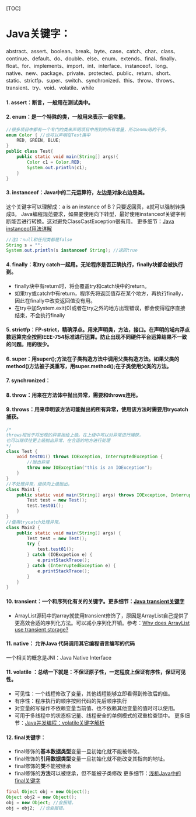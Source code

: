 [TOC]
# Java关键字：
abstract、assert、boolean、break、byte、case、catch、char、class、continue、default、do、double、else、enum、extends、final、finally、float、for、implements、import、int、interface、instanceof、long、native、new、package、private、protected、public、return、short、static、strictfp、super、switch、synchronized、this、throw、throws、transient、try、void、volatile、while

#### 1. assert：断言，一般用在测试类中。

#### 2. enum：是一个特殊的类，一般用来表示一组常量。
```java
//很多项目中都有一个专门的类来声明项目中用到的所有常量，所以enmu用的不多。
enum Color { //也可以声明在Test类中
    RED, GREEN, BLUE; 
} 
public class Test{
    public static void main(String[] args){
        Color c1 = Color.RED;
        System.out.println(c1);
    }
}
```

#### 3. instanceof：Java中的二元运算符，左边是对象右边是类。
这个关键字可以理解成：a is an instance of B？只要返回真，a就可以强制转换成B。
Java编程规范要求，如果要使用向下转型，最好使用instanceof关键字判断能否进行转换。这对避免ClassCastException很有用。
更多细节：[Java instanceof用法详解](https://blog.csdn.net/kuangay/article/details/81563992)
```java
//注1：null和任何类都是false
String s = "";
System.out.println(s instanceof String); //返回true
```
#### 4. finally：和try catch一起用。无论程序是否正确执行，finally块都会被执行到。
 - finally块中有return时，将会覆盖try和catch块中的return。
 - 如果try或catch中有return，程序先将返回值存在某个地方，再执行finally，因此在finally中改变返回值没有用。
 - 在try中加System.exit(0)或者在try之外的地方出现错误，都会使得程序直接结束，不会执行finally
#### 5. strictfp：FP-strict，精确浮点。用来声明类，方法，接口。在声明的域内浮点数运算完全按照IEEE-754标准进行运算。防止出现不同硬件平台运算结果不一致的问题。用的很少。
#### 6. super：用super();方法在子类构造方法中调用父类构造方法。如果父类的method()方法被子类重写，用super.method();在子类使用父类的方法。
#### 7. synchronized：
#### 8. throw：用来在方法体中抛出异常，需要和throws连用。
#### 9. throws：用来申明该方法可能抛出的所有异常，使用该方法时需要用trycatch捕获。
```java
/*
throws相当于将出现的异常抛给上级。在上级中可以对异常进行捕获，
也可以继续往更上级抛出异常，在合适的地方进行处理
*/
class Test {
	void test01() throws IOException, InterruptedException {
		//抛出异常
		throw new IOException("this is an IOException");
	}
}
//不处理异常，继续向上级抛出。
class Main1 {
	public static void main(String[] args) throws IOException, InterruptedException {
		Test test = new Test();
		test.test01();
	}
}
//使用trycatch处理异常。
class Main2 {
	public static void main(String[] args) {
		Test test = new Test();
		try {
			test.test01();
		} catch (IOExcpetion e) {
			e.printStackTrace();
		} catch (InterruptedException e) {
			e.printStackTrace();
		}
	}
}
```
#### 10. transient：一个和序列化有关的关键字。更多细节：[Java transient关键字](https://www.runoob.com/w3cnote/java-transient-keywords.html)
- ArrayList源码中的array就使用transient修饰了，原因是ArrayList自己提供了更高效合适的序列化方法。可以减小序列化开销。参考：[Why does ArrayList use transient storage?](https://stackoverflow.com/questions/9848129/why-does-arraylist-use-transient-storage#:~:text=ArrayList%20implements%20Serializable%20,%20so%20it,s%20writeObject%20and%20readObject%20methods.)
#### 11. native： 允许Java 代码调用其它编程语言编写的代码
一个相关的概念是JNI：Java Native Interface
#### 11. volatile ：总结一下就是：不保证原子性，一定程度上保证有序性，保证可见性。
- 可见性：一个线程修改了变量，其他线程能够立即看得到修改后的值。
- 有序性：程序执行的顺序按照代码的先后顺序执行
- 对变量的写操作不依赖变量当前值、也不依赖其他变量的值时可以使用。
- 可用于多线程中的状态标记量、线程安全的单例模式的双重检查锁中。
更多细节：[Java并发编程：volatile关键字解析](https://www.cnblogs.com/dolphin0520/p/3920373.html)
#### 12. final关键字：
- final修饰的**基本数据类型**变量一旦初始化就不能被修改。
- final修饰的**引用数据类型**变量一旦初始化就不能改变其指向的地址。
- final修饰的**类**不能被继承
- final修饰的**方法**可以被继承，但不能被子类修改
更多细节：[浅析Java中的final关键字](https://www.cnblogs.com/dolphin0520/p/3736238.html)
```java
final Object obj = new Object();
Object obj2 = new Object();
obj = new Object; //会报错。
obj = obj2;  //也会报错。
```